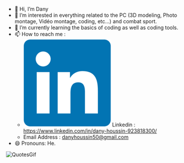 - 👋 Hi, I’m Dany
- 👀 I’m interested in everything related to the PC (3D modeling, Photo montage, Vidéo montage, coding, etc...) and combat sport.
- 🌱 I’m currently learning the basics of coding as well as coding tools.
- 📫 How to reach me :
    - [![LinkedIn](img/LinkedIn_logo_initials.png)](https://www.linkedin.com/in/DanyHoussin/) Linkedin : https://www.linkedin.com/in/dany-houssin-923818300/
    - Email Address : danyhoussin50@gmail.com
- 😄 Pronouns: He.

![QuotesGif](https://github.com/DanyHoussin/DanyHoussin/assets/164888564/f5bbbe51-acd3-4812-ad83-3f258f1e1f78)




<!---
Lesaaang21/Lesaaang21 is a ✨ special ✨ repository because its `README.md` (this file) appears on your GitHub profile.
You can click the Preview link to take a look at your changes.
--->


